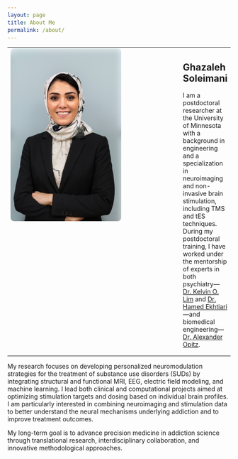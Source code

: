 ```yaml
---
layout: page
title: About Me
permalink: /about/
---
```


<table>
  <tr>
    <td style="width: 1000px; vertical-align: top;">
      <img src="IMG_7622.jpeg" alt="Ghazaleh Soleimani" style="width: 250px; border-radius: 8px;"/>
    </td>
    <td style="padding-left: 30px;">
      <h2>Ghazaleh Soleimani</h2>
      <p>
        I am a postdoctoral researcher at the University of Minnesota with a background in engineering and a specialization in neuroimaging and non-invasive brain stimulation, including TMS and tES techniques. During my postdoctoral training, I have worked under the mentorship of experts in both psychiatry—<a href="https://www.neuroscience.umn.edu/people/kelvin-o-lim-md">Dr. Kelvin O. Lim</a> and <a href="https://www.laureateinstitute.org/hamed-ekhtiari.html">Dr. Hamed Ekhtiari</a>—and biomedical engineering—<a href="https://cse.umn.edu/bme/alexander-opitz">Dr. Alexander Opitz</a>.
      </p>
    </td>
  </tr>
</table>

<p>
My research focuses on developing personalized neuromodulation strategies for the treatment of substance use disorders (SUDs) by integrating structural and functional MRI, EEG, electric field modeling, and machine learning. I lead both clinical and computational projects aimed at optimizing stimulation targets and dosing based on individual brain profiles. I am particularly interested in combining neuroimaging and stimulation data to better understand the neural mechanisms underlying addiction and to improve treatment outcomes.
</p>

<p>
My long-term goal is to advance precision medicine in addiction science through translational research, interdisciplinary collaboration, and innovative methodological approaches.
</p>


